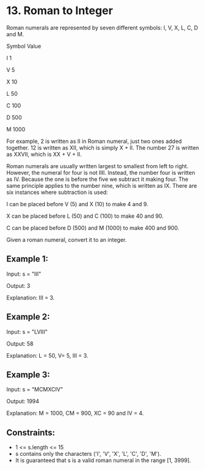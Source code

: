 # 13. Roman to Integer
Roman numerals are represented by seven different symbols: I, V, X, L, C, D and M.

Symbol       Value<p>
I             1<p>
V             5<p>
X             10<p>
L             50<p>
C             100<p>
D             500<p>
M             1000<p>
For example, 2 is written as II in Roman numeral, just two ones added together. 12 is written as XII, which is simply X + II. The number 27 is written as XXVII, which is XX + V + II.

Roman numerals are usually written largest to smallest from left to right. However, the numeral for four is not IIII. Instead, the number four is written as IV. Because the one is before the five we subtract it making four. The same principle applies to the number nine, which is written as IX. There are six instances where subtraction is used:

I can be placed before V (5) and X (10) to make 4 and 9. <p>
X can be placed before L (50) and C (100) to make 40 and 90. <p>
C can be placed before D (500) and M (1000) to make 400 and 900.<p>
Given a roman numeral, convert it to an integer.<p>

 

## Example 1:

Input: s = "III"<p>
Output: 3<p>
Explanation: III = 3.<p>
## Example 2:

Input: s = "LVIII"<p>
Output: 58<p>
Explanation: L = 50, V= 5, III = 3.<p>
## Example 3:

Input: s = "MCMXCIV"<p>
Output: 1994<p>
Explanation: M = 1000, CM = 900, XC = 90 and IV = 4.
 

## Constraints:

- 1 <= s.length <= 15
- s contains only the characters ('I', 'V', 'X', 'L', 'C', 'D', 'M').
- It is guaranteed that s is a valid roman numeral in the range [1, 3999].
